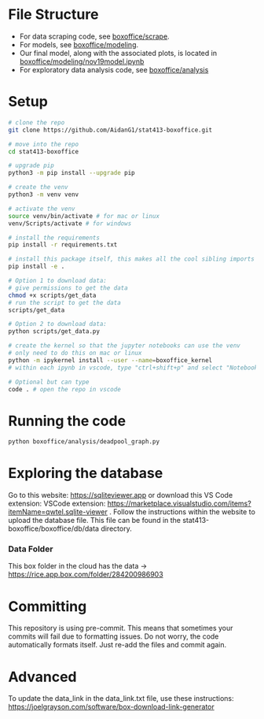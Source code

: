 # File Structure
- For data scraping code, see [boxoffice/scrape](https://github.com/AidanG1/stat413-boxoffice/tree/main/boxoffice/scrape). 
- For models, see [boxoffice/modeling](https://github.com/AidanG1/stat413-boxoffice/tree/main/boxoffice/modeling). 
- Our final model, along with the associated plots, is located in [boxoffice/modeling/nov19model.ipynb](https://github.com/AidanG1/stat413-boxoffice/blob/main/boxoffice/modeling/nov19model.ipynb)
- For exploratory data analysis code, see [boxoffice/analysis](https://github.com/AidanG1/stat413-boxoffice/tree/main/boxoffice/analysis)

# Setup
```bash
# clone the repo
git clone https://github.com/AidanG1/stat413-boxoffice.git

# move into the repo
cd stat413-boxoffice

# upgrade pip
python3 -m pip install --upgrade pip

# create the venv
python3 -m venv venv

# activate the venv
source venv/bin/activate # for mac or linux
venv/Scripts/activate # for windows

# install the requirements
pip install -r requirements.txt

# install this package itself, this makes all the cool sibling imports work nicely
pip install -e .

# Option 1 to download data:
# give permissions to get the data
chmod +x scripts/get_data
# run the script to get the data
scripts/get_data

# Option 2 to download data:
python scripts/get_data.py

# create the kernel so that the jupyter notebooks can use the venv
# only need to do this on mac or linux
python -m ipykernel install --user --name=boxoffice_kernel
# within each ipynb in vscode, type "ctrl+shift+p" and select "Notebook: Select Notebook Kernel" and select "boxoffice_kernel" from the "Jupyter Kernel..." dropdown

# Optional but can type
code . # open the repo in vscode
```

# Running the code
```bash
python boxoffice/analysis/deadpool_graph.py
```

# Exploring the database
Go to this website: https://sqliteviewer.app or download this VS Code extension: VSCode extension: https://marketplace.visualstudio.com/items?itemName=qwtel.sqlite-viewer . Follow the instructions within the website to upload the database file. This file can be found in the stat413-boxoffice/boxoffice/db/data directory.

### Data Folder
This box folder in the cloud has the data -> https://rice.app.box.com/folder/284200986903

# Committing
This repository is using pre-commit. This means that sometimes your commits will fail due to formatting issues. Do not worry, the code automatically formats itself. Just re-add the files and commit again.

# Advanced
To update the data_link in the data_link.txt file, use these instructions: https://joelgrayson.com/software/box-download-link-generator
